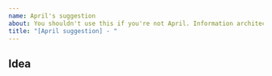 ```yaml
---
name: April's suggestion
about: You shouldn't use this if you're not April. Information architecture changes, macro-scale document rearrangement. 
title: "[April suggestion] - "
---
```

## Idea





